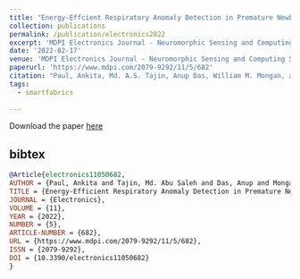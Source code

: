 ```yaml
---
title: "Energy-Effcient Respiratory Anomaly Detection in Premature Newborn Infants"
collection: publications
permalink: /publication/electronics2022
excerpt: 'MDPI Electronics Journal - Neuromorphic Sensing and Computing Systems'
date: '2022-02-17'
venue: 'MDPI Electronics Journal - Neuromorphic Sensing and Computing Systems'
paperurl: 'https://www.mdpi.com/2079-9292/11/5/682'
citation: "Paul, Ankita, Md. A.S. Tajin, Anup Das, William M. Mongan, and Kapil R. Dandekar. 2022. Energy-Efficient Respiratory Anomaly Detection in Premature Newborn Infants Electronics 11, no. 5: 682."
tags: 
  - smartfabrics
  
---
```


Download the paper [here](https://www.mdpi.com/2079-9292/11/5/682/pdf)

## bibtex
```bibtex
@Article{electronics11050682,
AUTHOR = {Paul, Ankita and Tajin, Md. Abu Saleh and Das, Anup and Mongan, William M. and Dandekar, Kapil R.},
TITLE = {Energy-Efficient Respiratory Anomaly Detection in Premature Newborn Infants},
JOURNAL = {Electronics},
VOLUME = {11},
YEAR = {2022},
NUMBER = {5},
ARTICLE-NUMBER = {682},
URL = {https://www.mdpi.com/2079-9292/11/5/682},
ISSN = {2079-9292},
DOI = {10.3390/electronics11050682}
}
```
